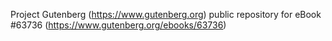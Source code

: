 Project Gutenberg (https://www.gutenberg.org) public repository for
eBook #63736 (https://www.gutenberg.org/ebooks/63736)
